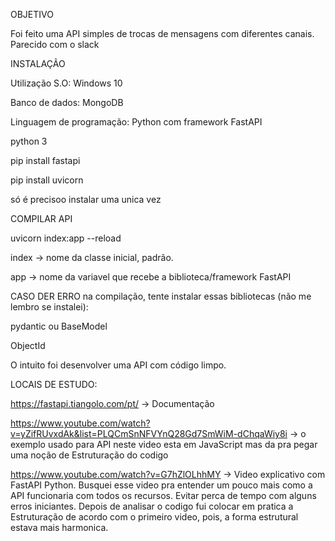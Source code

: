   
OBJETIVO

Foi feito uma API simples de trocas de mensagens com diferentes canais. Parecido com o slack


INSTALAÇÃO


Utilização S.O: Windows 10

Banco de dados: MongoDB

Linguagem de programação: Python com framework FastAPI

python 3

pip install fastapi

pip install uvicorn

só é precisoo instalar uma unica vez


COMPILAR API


uvicorn index:app --reload

index -> nome da classe inicial, padrão.

app -> nome da variavel que recebe a biblioteca/framework FastAPI


CASO DER ERRO na compilação, tente instalar essas bibliotecas (não me lembro se instalei):

pydantic ou BaseModel

ObjectId

O intuito foi desenvolver uma API com código limpo. 


LOCAIS DE ESTUDO:


https://fastapi.tiangolo.com/pt/ -> Documentação

https://www.youtube.com/watch?v=yZifRUvxdAk&list=PLQCmSnNFVYnQ28Gd7SmWiM-dChqaWiy8i -> o exemplo usado para API neste video esta em JavaScript mas da pra pegar uma noção de Estruturação do codigo

https://www.youtube.com/watch?v=G7hZlOLhhMY -> Video explicativo com FastAPI Python. Busquei esse video pra entender um pouco mais como a API funcionaria com todos os recursos. Evitar perca de tempo com alguns erros iniciantes. Depois de analisar o codigo fui colocar em pratica a Estruturação de acordo com o primeiro video, pois, a forma estrutural estava mais harmonica.
